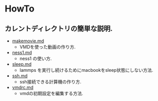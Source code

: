 # HowTo

## カレントディレクトリの簡単な説明.

- [makemovie.md](./makemovie.md)
  - VMDを使った動画の作り方.
- [ness1.md](./ness1.md)
  - ness1 の使い方.
- [sleep.md](./sleep.md)
  - lammps を実行し続けるためにmacbookをsleep状態にしない方法.
- [ssh.md](./ssh.md)
  - ssh接続できる計算機の作り方.
- [vmdrc.md](./vmdrc.md)
  - vmdの初期設定を編集する方法.